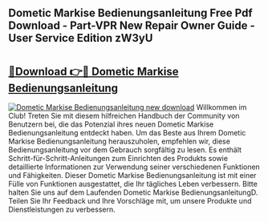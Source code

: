 ## Dometic Markise Bedienungsanleitung Free Pdf Download - Part-VPR New Repair Owner Guide - User Service Edition zW3yU

# <h2><a href="http://df4f7ah.blite.top/?on=Dometic+Markise+Bedienungsanleitung">🔗Download 👉🔴 Dometic Markise Bedienungsanleitung</a></h2>

[![Dometic Markise Bedienungsanleitung new download](https://i.imgur.com/lujVjoI.png)](http://df4f7ah.blite.top/?on=Dometic+Markise+Bedienungsanleitung)
Willkommen im Club! Treten Sie mit diesem hilfreichen Handbuch der Community von Benutzern bei, die das Potenzial ihres neuen Dometic Markise Bedienungsanleitung entdeckt haben. Um das Beste aus Ihrem Dometic Markise Bedienungsanleitung herauszuholen, empfehlen wir, diese Bedienungsanleitung vor dem Gebrauch sorgfältig zu lesen. Es enthält Schritt-für-Schritt-Anleitungen zum Einrichten des Produkts sowie detaillierte Informationen zur Verwendung seiner verschiedenen Funktionen und Fähigkeiten. Dieser Dometic Markise Bedienungsanleitung ist mit einer Fülle von Funktionen ausgestattet, die Ihr tägliches Leben verbessern. Bitte halten Sie uns auf dem Laufenden Dometic Markise BedienungsanleitungD. Teilen Sie Ihr Feedback und Ihre Vorschläge mit, um unsere Produkte und Dienstleistungen zu verbessern.
